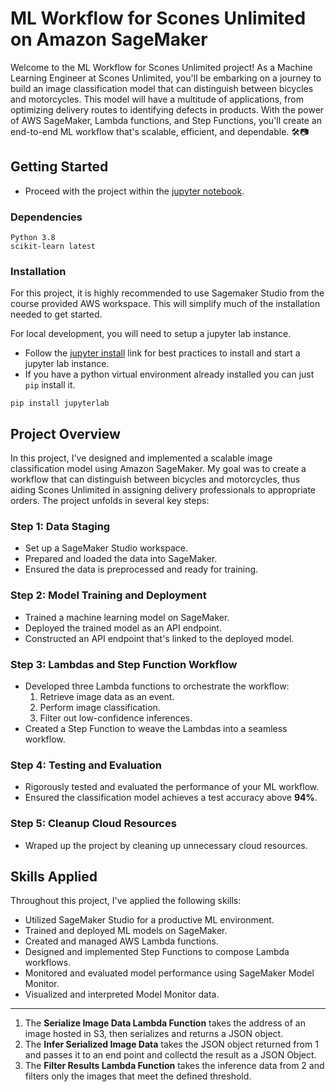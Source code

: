 # ML Workflow for Scones Unlimited on Amazon SageMaker

Welcome to the ML Workflow for Scones Unlimited project! As a Machine Learning Engineer at Scones Unlimited, you'll be embarking on a journey to build an image classification model that can distinguish between bicycles and motorcycles. This model will have a multitude of applications, from optimizing delivery routes to identifying defects in products. With the power of AWS SageMaker, Lambda functions, and Step Functions, you'll create an end-to-end ML workflow that's scalable, efficient, and dependable. 🛠️📷

## Getting Started

- Proceed with the project within the [jupyter notebook](SconesUnlimited.ipynb).

### Dependencies

```
Python 3.8
scikit-learn latest
```

### Installation

For this project, it is highly recommended to use Sagemaker Studio from the course provided AWS workspace. This will simplify much of the installation needed to get started.

For local development, you will need to setup a jupyter lab instance.

- Follow the [jupyter install](https://jupyter.org/install.html) link for best practices to install and start a jupyter lab instance.
- If you have a python virtual environment already installed you can just `pip` install it.

```
pip install jupyterlab
```

## Project Overview

In this project, I've designed and implemented a scalable image classification model using Amazon SageMaker. My goal was to create a workflow that can distinguish between bicycles and motorcycles, thus aiding Scones Unlimited in assigning delivery professionals to appropriate orders. The project unfolds in several key steps:

### Step 1: Data Staging

- Set up a SageMaker Studio workspace.
- Prepared and loaded the data into SageMaker.
- Ensured the data is preprocessed and ready for training.

### Step 2: Model Training and Deployment

- Trained a machine learning model on SageMaker.
- Deployed the trained model as an API endpoint.
- Constructed an API endpoint that's linked to the deployed model.

### Step 3: Lambdas and Step Function Workflow

- Developed three Lambda functions to orchestrate the workflow:
  1. Retrieve image data as an event.
  2. Perform image classification.
  3. Filter out low-confidence inferences.
- Created a Step Function to weave the Lambdas into a seamless workflow.

### Step 4: Testing and Evaluation

- Rigorously tested and evaluated the performance of your ML workflow.
- Ensured the classification model achieves a test accuracy above **94%**.

### Step 5: Cleanup Cloud Resources

- Wraped up the project by cleaning up unnecessary cloud resources.

## Skills Applied

Throughout this project, I've applied the following skills:

- Utilized SageMaker Studio for a productive ML environment.
- Trained and deployed ML models on SageMaker.
- Created and managed AWS Lambda functions.
- Designed and implemented Step Functions to compose Lambda workflows.
- Monitored and evaluated model performance using SageMaker Model Monitor.
- Visualized and interpreted Model Monitor data.

---

1. The **Serialize Image Data Lambda Function** takes the address of an image hosted in S3, then serializes and returns a JSON
   object.
2. The **Infer Serialized Image Data** takes the JSON object returned from 1 and passes it to an end point and collectd the result
   as a JSON Object.
3. The **Filter Results Lambda Function** takes the inference data from 2 and filters only the images that meet the defined threshold.
